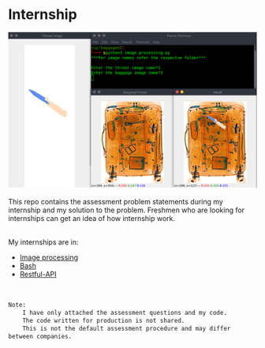 # Internship

<div align="center">
 <img src="./baggageAI/Asset/banner1.png".jpg" />
</div>

<br>    
This repo contains the assessment problem statements during my internship and my solution to the problem. Freshmen who are looking for internships can get an idea of how internship work. 


<br>
<br>

My internships are in:
- [Image processing](https://github.com/fxrarz/Internship/tree/main/baggageAI)
- [Bash](https://github.com/fxrarz/Internship/tree/main/ExactSpace)
- [Restful-API](https://github.com/fxrarz/Internship/tree/main/ExactSpace)

<br>

    Note: 
        I have only attached the assessment questions and my code. 
        The code written for production is not shared. 
        This is not the default assessment procedure and may differ between companies.

